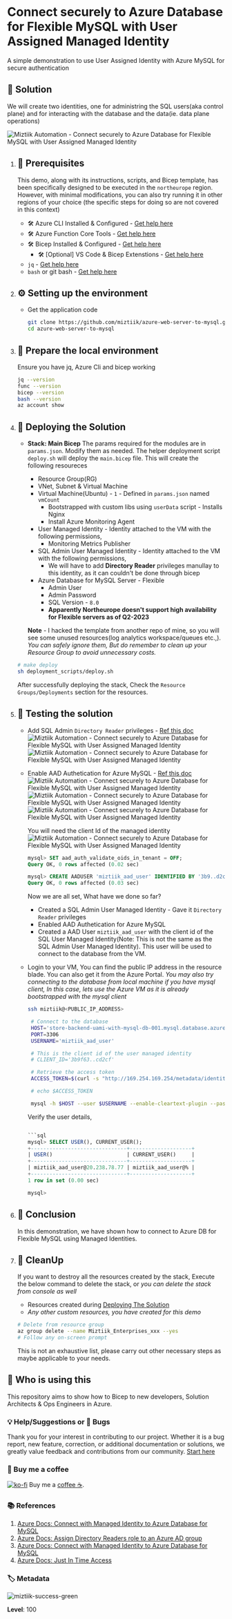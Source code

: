 # Connect securely to Azure Database for Flexible MySQL with User Assigned Managed Identity

A simple demonstration to use User Assigned Identity with Azure MySQL for secure authentication

## 🎯 Solution

We will create two identities, one for administring the SQL users(aka control plane) and for interacting with the database and the data(ie. data plane operations)

![Miztiik Automation - Connect securely to Azure Database for Flexible MySQL with User Assigned Managed Identity](images/miztiik_architecture_use_uami_with_mysql_001.png)

1. ## 🧰 Prerequisites

   This demo, along with its instructions, scripts, and Bicep template, has been specifically designed to be executed in the `northeurope` region. However, with minimal modifications, you can also try running it in other regions of your choice (the specific steps for doing so are not covered in this context)

   - 🛠 Azure CLI Installed & Configured - [Get help here](https://learn.microsoft.com/en-us/cli/azure/install-azure-cli)
   - 🛠 Azure Function Core Tools - [Get help here](https://learn.microsoft.com/en-us/azure/azure-functions/functions-run-local?tabs=v4%2Cwindows%2Ccsharp%2Cportal%2Cbash#install-the-azure-functions-core-tools)
   - 🛠 Bicep Installed & Configured - [Get help here](https://learn.microsoft.com/en-us/azure/azure-resource-manager/bicep/install)
     - 🛠 [Optional] VS Code & Bicep Extenstions - [Get help here](https://learn.microsoft.com/en-us/azure/azure-resource-manager/bicep/install#vs-code-and-bicep-extension)
   - `jq` - [Get help here](https://stedolan.github.io/jq/download/)
   - `bash` or git bash - [Get help here](https://git-scm.com/downloads)

2. ## ⚙️ Setting up the environment

   - Get the application code

     ```bash
     git clone https://github.com/miztiik/azure-web-server-to-mysql.git
     cd azure-web-server-to-mysql
     ```

3. ## 🚀 Prepare the local environment

   Ensure you have jq, Azure Cli and bicep working

   ```bash
   jq --version
   func --version
   bicep --version
   bash --version
   az account show
   ```

4. ## 🚀 Deploying the Solution

   - **Stack: Main Bicep**
     The params required for the modules are in `params.json`. Modify them as needed. The helper deployment script `deploy.sh` will deploy the `main.bicep` file. This will create the following resoureces
     - Resource Group(RG)
     - VNet, Subnet & Virtual Machine
     - Virtual Machine(Ubuntu) - `1` - Defined in `params.json` named `vmCount`
        - Bootstrapped with custom libs using `userData` script - Installs Nginx
        - Install Azure Monitoring Agent
     - User Managed Identity - Identity attached to the VM with the following permissions,
        - Monitoring Metrics Publisher
     - SQL Admin User Managed Identity - Identity attached to the VM with the following permissions,
        - We will have to add **Directory Reader** privileges manullay to this identity, as it can couldn't be done through bicep
     - Azure Database for MySQL Server - Flexible
        - Admin User
        - Admin Password
        - SQL Version  - `8.0`
        - **Apparently Northeurope doesn't support high availability for Flexible servers as of Q2-2023**

     **Note** - I hacked the template from another repo of mine, so you will see some unused resources(log analytics workspace/queues etc.,). _You can safely ignore them, But do remember to clean up your Resource Group to avoid unnecessary costs._

    ```bash
    # make deploy
    sh deployment_scripts/deploy.sh
    ```

     After successfully deploying the stack, Check the `Resource Groups/Deployments` section for the resources.

5. ## 🔬 Testing the solution

   - Add SQL Admin `Directory Reader` privileges - [Ref this doc][2]
      ![Miztiik Automation - Connect securely to Azure Database for Flexible MySQL with User Assigned Managed Identity](images/miztiik_architecture_use_uami_with_mysql_003.png)
      ![Miztiik Automation - Connect securely to Azure Database for Flexible MySQL with User Assigned Managed Identity](images/miztiik_architecture_use_uami_with_mysql_004.png)
   - Enable AAD Authetication for Azure MySQL - [Ref this doc][3]
      ![Miztiik Automation - Connect securely to Azure Database for Flexible MySQL with User Assigned Managed Identity](images/miztiik_architecture_use_uami_with_mysql_007.png)
      ![Miztiik Automation - Connect securely to Azure Database for Flexible MySQL with User Assigned Managed Identity](images/miztiik_architecture_use_uami_with_mysql_006.png)
      ![Miztiik Automation - Connect securely to Azure Database for Flexible MySQL with User Assigned Managed Identity](images/miztiik_architecture_use_uami_with_mysql_005.png)

      You will need the client Id of the managed identity
            ![Miztiik Automation - Connect securely to Azure Database for Flexible MySQL with User Assigned Managed Identity](images/miztiik_architecture_use_uami_with_mysql_002.png)

      ```sql
      mysql> SET aad_auth_validate_oids_in_tenant = OFF;
      Query OK, 0 rows affected (0.02 sec)

      mysql> CREATE AADUSER 'miztiik_aad_user' IDENTIFIED BY '3b9..d2cf';
      Query OK, 0 rows affected (0.03 sec)
      ```

      Now we are all set, What have we done so far?
      - Created a SQL Admin User Managed Identity - Gave it `Directory Reader` privileges
      - Enabled AAD Authetication for Azure MySQL
      - Created a AAD User `miztiik_aad_user` with the client id of the SQL User Managed Identity(Note: This is not the same as the SQL Admin User Managed Identity). This user will be used to connect to the database from the VM.

   - Login to your VM, You can find the public IP address in the resource blade. You can also get it from the Azure Portal. _You may also try connecting to the database from local machine if you have mysql client, In this case, lets use the Azure VM as it is already bootstrapped with the mysql client_

     ```bash
     ssh miztiik@<PUBLIC_IP_ADDRESS>
     ```


      ```bash
       # Connect to the database
       HOST='store-backend-uami-with-mysql-db-001.mysql.database.azure.com'
       PORT=3306
       USERNAME='miztiik_aad_user'

       # This is the client id of the user managed identity
       # CLIENT_ID='3b9f63..cd2cf'

       # Retrieve the access token
       ACCESS_TOKEN=$(curl -s "http://169.254.169.254/metadata/identity/oauth2/token?api-version=2018-02-01&resource=https%3A%2F%2Fossrdbms-aad.database.windows.net&client_id=$CLIENT_ID" -H Metadata:true | jq -r .access_token)

       # echo $ACCESS_TOKEN

       mysql -h $HOST --user $USERNAME --enable-cleartext-plugin --password=$ACCESS_TOKEN
      ```

      Verify the user details,

      ```sql

      ```sql
      mysql> SELECT USER(), CURRENT_USER();
      +-------------------------------+--------------------+
      | USER()                        | CURRENT_USER()     |
      +-------------------------------+--------------------+
      | miztiik_aad_user@20.238.78.77 | miztiik_aad_user@% |
      +-------------------------------+--------------------+
      1 row in set (0.00 sec)

      mysql>
      ```

6. ## 📒 Conclusion

   In this demonstration, we have shown how to connect to Azure DB for Flexible MySQL using Managed Identities.
  
7. ## 🧹 CleanUp

   If you want to destroy all the resources created by the stack, Execute the below command to delete the stack, or _you can delete the stack from console as well_

   - Resources created during [Deploying The Solution](#-deploying-the-solution)
   - _Any other custom resources, you have created for this demo_

   ```bash
   # Delete from resource group
   az group delete --name Miztiik_Enterprises_xxx --yes
   # Follow any on-screen prompt
   ```

   This is not an exhaustive list, please carry out other necessary steps as maybe applicable to your needs.

## 📌 Who is using this

This repository aims to show how to Bicep to new developers, Solution Architects & Ops Engineers in Azure.

### 💡 Help/Suggestions or 🐛 Bugs

Thank you for your interest in contributing to our project. Whether it is a bug report, new feature, correction, or additional documentation or solutions, we greatly value feedback and contributions from our community. [Start here](/issues)

### 👋 Buy me a coffee

[![ko-fi](https://www.ko-fi.com/img/githubbutton_sm.svg)](https://ko-fi.com/Q5Q41QDGK) Buy me a [coffee ☕][900].

### 📚 References

1. [Azure Docs: Connect with Managed Identity to Azure Database for MySQL][1]
1. [Azure Docs: Assign Directory Readers role to an Azure AD group][2]
1. [Azure Docs: Connect with Managed Identity to Azure Database for MySQL][3]
1. [Azure Docs: Just In Time Access][10]

### 🏷️ Metadata

![miztiik-success-green](https://img.shields.io/badge/Miztiik:Automation:Level-100-green)

**Level**: 100

[1]: https://learn.microsoft.com/en-us/azure/mysql/single-server/how-to-connect-with-managed-identity
[2]: https://learn.microsoft.com/en-us/azure/azure-sql/database/authentication-aad-directory-readers-role-tutorial?view=azuresql
[3]: https://learn.microsoft.com/en-us/azure/mysql/single-server/how-to-connect-with-managed-identity
[10]: https://learn.microsoft.com/en-us/azure/defender-for-cloud/just-in-time-access-usage

[100]: https://www.udemy.com/course/aws-cloud-security/?referralCode=B7F1B6C78B45ADAF77A9
[101]: https://www.udemy.com/course/aws-cloud-security-proactive-way/?referralCode=71DC542AD4481309A441
[102]: https://www.udemy.com/course/aws-cloud-development-kit-from-beginner-to-professional/?referralCode=E15D7FB64E417C547579
[103]: https://www.udemy.com/course/aws-cloudformation-basics?referralCode=93AD3B1530BC871093D6
[899]: https://www.udemy.com/user/n-kumar/
[900]: https://ko-fi.com/miztiik
[901]: https://ko-fi.com/Q5Q41QDGK